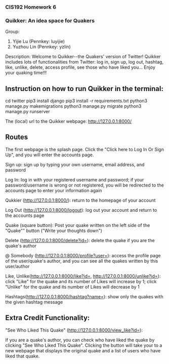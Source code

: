 ### CIS192 Homework 6
### Quikker: An idea space for Quakers

Group:
1. Yijie Lu (Pennkey: luyijie)
2. Yuzhou Lin (Pennkey: yzlin)

Description: Welcome to Quikker--the Quakers' version of Twitter! Quikker includes lots of functionalities from Twitter: log in, sign up, log out, hashtag, like, unlike, delete, access profile, see those who have liked you... Enjoy your quaking time!!!


## Instruction on how to run Quikker in the terminal:

cd twitter
pip3 install django
pip3 install -r requirements.txt
python3 manage.py makemigrations
python3 manage.py migrate
python3 manage.py runserver


The (local) url to the Quikker webpage: http://127.0.0.1:8000/

## Routes
The first webpage is the splash page. Click the "Click here to Log In Or Sign Up", and you will enter the accounts page. 

Sign up: sign up by typing your own username, email address, and password

Log In: log in with your registered username and password; if your password/username is wrong or not registered, you will be redirected to the accounts page to enter your information again

Qukkier (http://127.0.0.1:8000/): return to the homepage of your account

Log Out (http://127.0.0.1:8000/logout): log out your account and return to the accounts page

Quake (square button): Post your quake written on the left side of the "Quake"" button ("Write your thoughts down")

Delete (http://127.0.0.1:8000/delete?id=): delete the quake if you are the quake's author

@ Somebody (http://127.0.0.1:8000/profile?user=): access the profile page of the user/quake's author, and you can see all the quakes written by this user/author

Like, Unlike(http://127.0.0.1:8000/like?id=, http://127.0.0.1:8000/unlike?id=): click "Like" for the quake and its number of Likes will increase by 1; click "Unlike" for the quake and its number of Likes will decrease by 1

Hashtags(http://127.0.0.1:8000/hashtag?name=): show only the quakes with the given hashtag message


## Extra Credit Functionality:
"See Who Liked This Quake" (http://127.0.0.1:8000/view_like?id=):

If you are a quake's author, you can check who have liked the quake by clicking "See Who Liked This Quake". Clicking the button will take your to a new webpage that displays the original quake and a list of users who have liked that quake.





